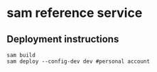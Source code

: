 # sam reference service

## Deployment instructions
```
sam build
sam deploy --config-dev dev #personal account
```